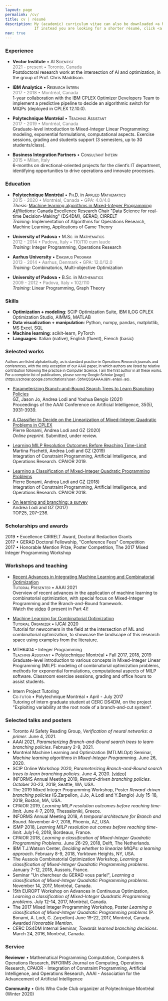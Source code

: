 ```yaml
---
layout: page
permalink: /cv/
title: cv | résumé
description: My (academic) curriculum vitae can also be downloaded <a href="/assets/pdf/cv-gzarpellon-website.pdf" target="blank"><span style="color:orange">here</span></a>. <br>
             If instead you are looking for a shorter résumé, click <a href="/assets/pdf/resume-gzarpellon-website.pdf" target="blank"><span style="color:orange">here</span></a>.
nav: true
---
```


[comment]: <> (Note: smallcaps unsatisfying so resorting to smaller font-size)

### Experience

- **Vector Institute** • AI S<small style="font-size: 75%">CIENTIST</small><br>
<span style="color:gray">2021 - present • Toronto, Canada</span><br>
Postdoctoral research work at the intersection of AI and optimization, in the group of Prof. Chris Maddison.
  
- **IBM Analytics** • R<small style="font-size: 75%">ESEARCH</small> I<small style="font-size: 75%">NTERN</small> <br>
<span style="color:gray">2017 - 2018 • Montréal, Canada</span><br>
  1-year collaboration with the IBM CPLEX Optimizer Developers Team to implement a predictive pipeline to decide an algorithmic switch for MIQPs (deployed in CPLEX 12.10.0).
  
- **Polytechnique Montréal** • T<small style="font-size: 75%">EACHING</small> A<small style="font-size: 75%">SSISTANT</small> <br>
<span style="color:gray">2017 - 2019 • Montréal, Canada</span><br>
Graduate-level introduction to Mixed-Integer Linear Programming: modeling, exponential formulations, computational aspects. Exercise sessions, grading and students support (3 semesters, up to 30 students/class).

- **Business Integration Partners** • C<small style="font-size: 75%">ONSULTANT</small> I<small style="font-size: 75%">NTERN</small> <br>
<span style="color:gray">2015 • Milan, Italy</span><br>
6-months on directional-oriented projects for the client’s IT department, identifying opportunities to drive operations and innovate processes.

### Education

- **Polytechnique Montréal** • P<small style="font-size: 75%">H.</small>D. in A<small style="font-size: 75%">PPLIED</small> M<small style="font-size: 75%">ATHEMATICS</small><br>
<span style="color:gray">2015 - 2020 • Montréal, Canada • GPA: 4.0/4.0</span><br>
  *Thesis:* [Machine learning algorithms in Mixed-Integer Programming](https://publications.polymtl.ca/5332/)<br>
  *Affiliations:* Canada Excellence Research Chair "Data Science for real-time Decision-Making" (DS4DM), GERAD, CIRRELT<br>
  *Training:* Implementation of Algorithms for Operations Research, Machine Learning, Applications of Game Theory
  
- **University of Padova** • M.S<small style="font-size: 75%">C.</small> in M<small style="font-size: 75%">ATHEMATICS</small><br>
<span style="color:gray">2012 - 2014 • Padova, Italy • 110/110 cum laude</span><br>
  *Training:* Integer Programming, Operations Research
  
- **Aarhus University** • E<small style="font-size: 75%">RASMUS</small> P<small style="font-size: 75%">ROGRAM</small><br>
<span style="color:gray">2013 - 2014 • Aarhus, Denmark • GPA: 12.0/12.0</span><br>
  *Training:* Combinatorics, Multi-objective Optimization

- **University of Padova** • B.S<small style="font-size: 75%">C.</small> in M<small style="font-size: 75%">ATHEMATICS</small><br>
<span style="color:gray">2009 - 2012 • Padova, Italy • 102/110</span><br>
  *Training:* Linear Programming, Graph Theory
  
### Skills

- **Optimization + modeling**: SCIP Optimization Suite, IBM ILOG CPLEX Optimization Studio, AIMMS, MATLAB
- **Data visualization + manipulation**: Python, numpy, pandas, matplotlib, MS Excel, SQL
- **Machine learning**: scikit-learn, PyTorch
- **Languages**: Italian (native), English (fluent), French (basic)

### Selected works
<small style="font-size: 80%">
Authors are listed alphabetically, as is standard practice in Operations Research journals and conferences, with the only exception of our AAAI paper, in which authors are listed by relative contribution following the practice in Computer Science. I am the first author in all these works.<br> 
For a complete list of publications, please see my Google Scholar [page](https://scholar.google.com/citations?user=5bfwQSQAAAAJ&hl=en&oi=ao).
</small>

- [Parameterizing Branch-and-Bound Search Trees to Learn Branching Policies](https://ojs.aaai.org/index.php/AAAI/article/view/16512)<br> 
  GZ, Jason Jo, Andrea Lodi and Yoshua Bengio (2021)<br>
  Proceedings of the AAAI Conference on Artificial Intelligence, 35(5), 3931-3939.
  
- [A Classifier to Decide on the Linearization of Mixed-Integer Quadratic Problems in CPLEX](http://www.optimization-online.org/DB_HTML/2020/03/7662.html)<br>
  Pierre Bonami, Andrea Lodi and GZ (2020)<br>
  *Online preprint*. Submitted, under review.
  
- [Learning MILP Resolution Outcomes Before Reaching Time-Limit](https://link.springer.com/chapter/10.1007/978-3-030-19212-9_18)<br>
  Martina Fischetti, Andrea Lodi and GZ (2019)<br>
  Integration of Constraint Programming, Artificial Intelligence, and Operations Research. CPAIOR 2019.
  
- [Learning a Classification of Mixed-Integer Quadratic Programming Problems](https://link.springer.com/chapter/10.1007/978-3-319-93031-2_43)<br>
  Pierre Bonami, Andrea Lodi and GZ (2018)<br>
  Integration of Constraint Programming, Artificial Intelligence, and Operations Research. CPAIOR 2018.
  
- [On learning and branching: a survey](https://link.springer.com/article/10.1007/s11750-017-0451-6)<br>
  Andrea Lodi and GZ (2017)<br>
  TOP25, 207–236.
  
### Scholarships and awards

[comment]: <> (2019 • Poster Competition Finalist, The 2019 Mixed Integer Programming Workshop<br> )
2019 • Excellence CIRRELT Award, Doctoral Redaction Grants<br>
2017 • GERAD Doctoral Fellowship, "Conference Fees" Competition<br>
2017 • Honorable Mention Prize, Poster Competition, The 2017 Mixed Integer Programming Workshop<br>

### Workshops and teaching

- [Recent Advances in Integrating Machine Learning and Combinatorial Optimization](https://aaai.org/Conferences/AAAI-21/aaai21tutorials/)<br>
  T<small style="font-size: 75%">UTORIAL</small> P<small style="font-size: 75%">RESENTER</small> • AAAI 2021 <br>
  Overview of recent advances in the application of machine learning to combinatorial optimization, with special focus on Mixed-Integer Programming and the Branch-and-Bound framework.<br>
  Watch the [video](https://www.youtube.com/watch?v=XVLd7hf6y6M&t=2s) (I present in Part 4)!
  
- [Machine Learning for Combinatorial Optimization](https://sites.google.com/view/ml4co-ijcai20/home)<br>
  T<small style="font-size: 75%">UTORIAL</small> O<small style="font-size: 75%">RGANIZER</small> • IJCAI 2020 <br>
  Tutorial for newcomers in the field at the intersection of ML and combinatorial optimization, to showcase the landscape of this research space using examples from the literature.<br>
  
- MTH6404 - Integer Programming<br>
  T<small style="font-size: 75%">EACHING</small> A<small style="font-size: 75%">SSISTANT</small> • Polytechnique Montréal • Fall 2017, 2018, 2019 <br>
  Graduate-level introduction to various concepts in Mixed-Integer Linear Programming (MILP): modeling of combinatorial optimization problems, methods for exponential formulations, computational aspects of MILP software.
  Classroom exercise sessions, grading and office hours to assist students.
  
- Intern Project Tutoring<br>
  C<small style="font-size: 75%">O-TUTOR</small> • Polytechnique Montréal • April - July 2017<br>
  Tutoring of intern graduate student at CERC DS4DM, on the project "Exploiting variability at the root node of a branch-and-cut system".

### Selected talks and posters

- Toronto AI Safety Reading Group, *Verification of neural networks: a primer*. June 4, 2021.
- AAAI 2021, *Parameterizing Branch-and-Bound search trees to learn branching policies*. February 2-9, 2021.
- Montréal Machine Learning and Optimization (MTLMLOpt) Seminar, *Machine learning algorithms in Mixed-Integer Programming*. June 26, 2020.
- SCIP Online Workshop 2020, *Parameterizing Branch-and-Bound search trees to learn branching policies*. June 4, 2020. [[video]](https://www.youtube.com/watch?v=9iIiA-wKZ2w)
- INFORMS Annual Meeting 2019, *Reward-driven branching policies*. October 20-23, 2019, Seattle, WA, USA.
- The 2019 Mixed Integer Programming Workshop, Poster *Reward-driven branching policies* (G.Zarpellon, J.Jo, A.Lodi and Y.Bengio) July 15-18, 2019, Boston, MA, USA.
- CPAIOR 2019, *Learning MILP resolution outcomes before reaching time-limit*. June 4-7, 2019, Thessaloniki, Greece.
- INFORMS Annual Meeting 2018, *A temporal architecture for Branch and Bound*. November 4-7, 2018, Phoenix, AZ, USA.
- ISMP 2018, *Learning MILP resolution out comes before reaching time-limit*. July1-6, 2018, Bordeaux, France.
- CPAIOR 2018, *Learning a classification of Mixed-Integer Quadratic Programming Problems*. June 26-29, 2018, Delft, The Netherlands.
- IBM T.J.Watson Center, *Deciding whether to linearize MIQPs: a learning approach*. February 8-9, 2018, Yorktown Heights, NY, USA.
- The Aussois Combinatorial Optimization Workshop, *Learning a classification of Mixed-Integer Quadratic Programming problems*. January 7-12, 2018, Aussois, France.
- Seminar "Un chercheur du GERAD vous parle!", *Learning a classification of Mixed-Integer Quadratic Programming problems*. November 14, 2017, Montréal, Canada.
- 15th EUROPT Workshop on Advances in Continuous Optimization, *Learning a classification of Mixed-Integer Quadratic Programming problems*. July 12-14, 2017, Montréal, Canada.
- The 2017 Mixed Integer Programming Workshop, Poster *Learning a classification of Mixed-Integer Quadratic Programming problems* (P. Bonami, A. Lodi, G. Zarpellon) June 19-22, 2017, Montréal, Canada. Awarded *Honorable Mention*.
- CERC DS4DM Internal Seminar, *Towards learned branching decisions*. March 24, 2016, Montréal, Canada.
  
### Service

**Reviewer** • Mathematical Programming Computation, Computers & Operations Research, INFORMS Journal on Computing, Operations Research, 
CPAIOR - Integration of Constraint Programming, Artificial Intelligence, and Operations Research, AAAI - Association for the Advancement of Artificial Intelligence<br>

**Community** • Girls Who Code Club organizer at Polytechnique Montréal (Winter 2020)<br>